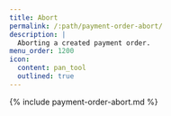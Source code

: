 ```yaml
---
title: Abort
permalink: /:path/payment-order-abort/
description: |
  Aborting a created payment order.
menu_order: 1200
icon:
  content: pan_tool
  outlined: true
---
```


{% include payment-order-abort.md %}
